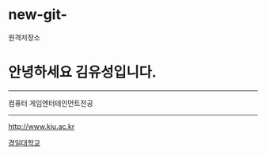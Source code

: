 # new-git-
원격저장소

# 안녕하세요 김유성입니다.

*****

컴퓨터 게임엔터테인먼트전공

-----
<http://www.kiu.ac.kr>

[경일대학교](http://www.kiu.ac.kr)

